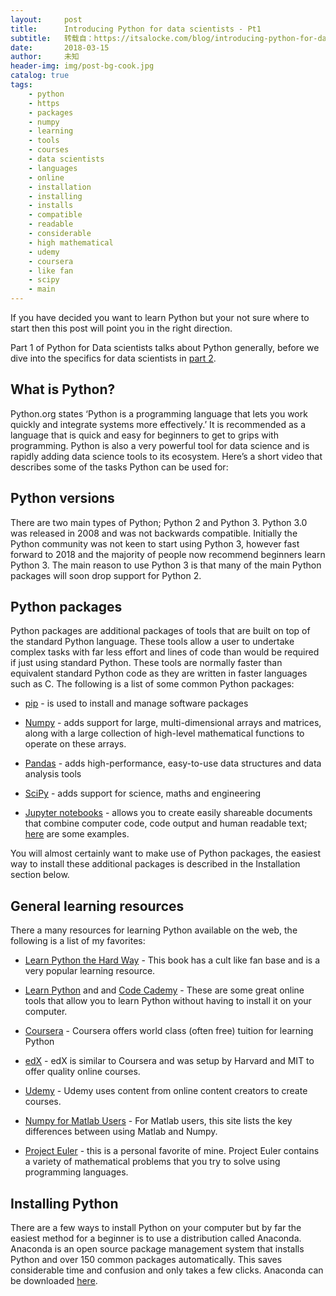 ```yaml
---
layout:     post
title:      Introducing Python for data scientists - Pt1
subtitle:   转载自：https://itsalocke.com/blog/introducing-python-for-data-scientists---pt1/
date:       2018-03-15
author:     未知
header-img: img/post-bg-cook.jpg
catalog: true
tags:
    - python
    - https
    - packages
    - numpy
    - learning
    - tools
    - courses
    - data scientists
    - languages
    - online
    - installation
    - installing
    - installs
    - compatible
    - readable
    - considerable
    - high mathematical
    - udemy
    - coursera
    - like fan
    - scipy
    - main
---
```


If you have decided you want to learn Python but your not sure where to start then this post will point you in the right direction.

Part 1 of Python for Data scientists talks about Python generally, before we dive into the specifics for data scientists in [part 2](https://itsalocke.com/blog/introducing-python-for-data-scientists---pt2).

## What is Python?

Python.org states ‘Python is a programming language that lets you work quickly and integrate systems more effectively.’ It is recommended as a language that is quick and easy for beginners to get to grips with programming. Python is also a very powerful tool for data science and is rapidly adding data science tools to its ecosystem. Here’s a short video that describes some of the tasks Python can be used for:





## Python versions

There are two main types of Python; Python 2 and Python 3. Python 3.0 was released in 2008 and was not backwards compatible. Initially the Python community was not keen to start using Python 3, however fast forward to 2018 and the majority of people now recommend beginners learn Python 3. The main reason to use Python 3 is that many of the main Python packages will soon drop support for Python 2.

## Python packages

Python packages are additional packages of tools that are built on top of the standard Python language. These tools allow a user to undertake complex tasks with far less effort and lines of code than would be required if just using standard Python. These tools are normally faster than equivalent standard Python code as they are written in faster languages such as C. The following is a list of some common Python packages:

- [pip](https://pypi.python.org/pypi/pip) - is used to install and manage software packages

- [Numpy](http://www.numpy.org/) - adds support for large, multi-dimensional arrays and matrices, along with a large collection of high-level mathematical functions to operate on these arrays.

- [Pandas](https://pandas.pydata.org/.) - adds high-performance, easy-to-use data structures and data analysis tools

- [SciPy](https://www.scipy.org/) - adds support for science, maths and engineering

- [Jupyter notebooks](https://jupyter-notebook.readthedocs.io/en/stable) - allows you to create easily shareable documents that combine computer code, code output and human readable text; [here](http://nb.bianp.net/sort/views) are some examples.


You will almost certainly want to make use of Python packages, the easiest way to install these additional packages is described in the Installation section below.

## General learning resources

There a many resources for learning Python available on the web, the following is a list of my favorites:

- [Learn Python the Hard Way](https://learnpythonthehardway.org/) - This book has a cult like fan base and is a very popular learning resource.

- [Learn Python](https://www.learnpython.org/.) and and [Code Cademy](https://www.codecademy.com/.) - These are some great online tools that allow you to learn Python without having to install it on your computer.

- [Coursera](https://www.coursera.org/courses?languages=en&query=python) - Coursera offers world class (often free) tuition for learning Python

- [edX](https://www.edx.org/course?search_query=python) - edX is similar to Coursera and was setup by Harvard and MIT to offer quality online courses.

- [Udemy](https://www.udemy.com/) - Udemy uses content from online content creators to create courses.

- [Numpy for Matlab Users](https://docs.scipy.org/doc/numpy-dev/user/numpy-for-matlab-users.html) - For Matlab users, this site lists the key differences between using Matlab and Numpy.

- [Project Euler](https://projecteuler.net/.) - this is a personal favorite of mine. Project Euler contains a variety of mathematical problems that you try to solve using programming languages.


## Installing Python

There are a few ways to install Python on your computer but by far the easiest method for a beginner is to use a distribution called Anaconda. Anaconda is an open source package management system that installs Python and over 150 common packages automatically. This saves considerable time and confusion and only takes a few clicks. Anaconda can be downloaded [here](https://conda.io/docs/user-guide/install/index.html).
